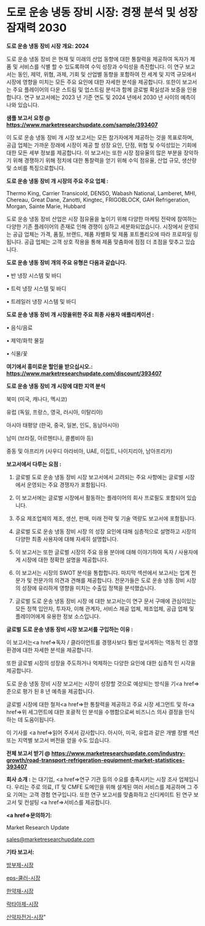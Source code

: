 # 도로 운송 냉동 장비 시장: 경쟁 분석 및 성장 잠재력 2030

<strong>도로 운송 냉동 장비 시장 개요: 2024</strong>

도로 운송 냉동 장비 은 현재 및 미래의 산업 동향에 대한 통찰력을 제공하여 독자가 제품 및 서비스를 식별 할 수 있도록하여 수익 성장과 수익성을 촉진합니다. 이 연구 보고서는 동인, 제약, 위협, 과제, 기회 및 산업별 동향을 포함하여 전 세계 및 지역 규모에서 시장에 영향을 미치는 모든 주요 요인에 대한 자세한 분석을 제공합니다. 또한이 보고서는 주요 플레이어의 다운 스트림 및 업스트림 분석과 함께 글로벌 확실성과 보증을 인용합니다. 연구 보고서에는 2023 년 기준 연도 및 2024 년에서 2030 년 사이의 예측이 나와 있습니다.



<strong>샘플 보고서 요청 @ <a href=https://www.marketresearchupdate.com/sample/393407>https://www.marketresearchupdate.com/sample/393407</a></strong>

이 도로 운송 냉동 장비 개 시장 보고서는 모든 참가자에게 제공하는 것을 목표로하며, 공급 업체는 가까운 장래에 시장이 제공 할 성장 요인, 단점, 위협 및 수익성있는 기회에 대한 모든 세부 정보를 제공합니다. 이 보고서는 또한 시장 점유율의 많은 부분을 장악하기 위해 경쟁하기 위해 정치에 대한 통찰력을 얻기 위해 수익 점유율, 산업 규모, 생산량 및 소비를 특징으로합니다.



<strong>도로 운송 냉동 장비 개 시장의 주요 주요 업체 :</strong>

Thermo King, Carrier Transicold, DENSO, Wabash National, Lamberet, MHI, Chereau, Great Dane, Zanotti, Kingtec, FRIGOBLOCK, GAH Refrigeration, Morgan, Sainte Marie, Hubbard

도로 운송 냉동 장비 산업은 시장 점유율을 높이기 위해 다양한 마케팅 전략에 참여하는 다양한 기존 플레이어의 존재로 인해 경쟁이 심하고 세분화되었습니다. 시장에서 운영되는 공급 업체는 가격, 품질, 브랜드, 제품 차별화 및 제품 포트폴리오에 따라 프로파일 링됩니다. 공급 업체는 고객 상호 작용을 통해 제품 맞춤화에 점점 더 초점을 맞추고 있습니다.



<strong>도로 운송 냉동 장비 개의 주요 유형은 다음과 같습니다.</strong>

• 반 냉장 시스템 및 바디

• 트럭 냉장 시스템 및 바디

• 트레일러 냉장 시스템 및 바디



<strong>도로 운송 냉동 장비 개 시장을위한 주요 최종 사용자 애플리케이션 :</strong>

• 음식/음료

• 제약/화학 물질

• 식물/꽃



<strong>여기에서 흥미로운 할인을 받으십시오.: <a href=https://www.marketresearchupdate.com/discount/393407>https://www.marketresearchupdate.com/discount/393407</a></strong>



<strong>도로 운송 냉동 장비 개 시장에 대한 지역 분석</strong>

북미 (미국, 캐나다, 멕시코)

유럽 (독일, 프랑스, 영국, 러시아, 이탈리아)

아시아 태평양 (한국, 중국, 일본, 인도, 동남아시아)

남미 (브라질, 아르헨티나, 콜롬비아 등)

중동 및 아프리카 (사우디 아라비아, UAE, 이집트, 나이지리아, 남아프리카)



<strong>보고서에서 다루는 요점 :</strong>

1. 글로벌 도로 운송 냉동 장비 시장 보고서에서 고려되는 주요 사항에는 글로벌 시장에서 운영되는 주요 경쟁자가 포함됩니다.

2. 이 보고서에는 글로벌 시장에서 활동하는 플레이어의 회사 프로필도 포함되어 있습니다.

3. 주요 제조업체의 제조, 생산, 판매, 미래 전략 및 기술 역량도 보고서에 포함됩니다.

4. 글로벌 도로 운송 냉동 장비 시장 의 성장 요인에 대해 심층적으로 설명하고 시장의 다양한 최종 사용자에 대해 자세히 설명합니다.

5. 이 보고서는 또한 글로벌 시장의 주요 응용 분야에 대해 이야기하여 독자 / 사용자에게 시장에 대한 정확한 설명을 제공합니다.

6. 이 보고서는 시장의 SWOT 분석을 통합합니다. 마지막 섹션에서 보고서는 업계 전문가 및 전문가의 의견과 견해를 제공합니다. 전문가들은 도로 운송 냉동 장비 시장의 성장에 유리하게 영향을 미치는 수출입 정책을 분석했습니다.

7. 글로벌 도로 운송 냉동 장비 시장 에 대한 보고서는이 연구 문서 구매에 관심이있는 모든 정책 입안자, 투자자, 이해 관계자, 서비스 제공 업체, 제조업체, 공급 업체 및 플레이어에게 유용한 정보 소스입니다.



<strong>글로벌 도로 운송 냉동 장비 시장 보고서를 구입하는 이유 :</strong>

이 보고서는<a href=>독자 / 클</a>라이언트를 경쟁사보다 훨씬 앞서게하는 역동적 인 경쟁 환경에 대한 자세한 분석을 제공합니다.

또한 글로벌 시장의 성장을 주도하거나 억제하는 다양한 요인에 대한 심층적 인 시각을 제공합니다.

도로 운송 냉동 장비 시장 보고서는 시장이 성장할 것으로 예상되는 방식을 기<a href=>준으로</a> 평가 된 8 년 예측을 제공합니다.

글로벌 시장에 대한 철저<a href=>한 통찰력</a>을 제공하고 주요 시장 세그먼트 및 하<a href=>위 세그</a>먼트에 대한 포괄적 인 분석을 수행함으로써 비즈니스 의사 결정을 인식하는 데 도움이됩니다.

이 기사를 <a href=>읽어 주</a>셔서 감사합니다. 아시아, 미국, 유럽과 같은 개별 장별 섹션 또는 지역별 보고서 버전을 얻을 수도 있습니다.



<strong>전체 보고서 받기 @ <a href=https://www.marketresearchupdate.com/industry-growth/road-transport-refrigeration-equipment-market-statistices-393407>https://www.marketresearchupdate.com/industry-growth/road-transport-refrigeration-equipment-market-statistices-393407</a></strong>



<strong>회사 소개 :</strong>
는 대기업, <a href=>연구 기</a>관 등의 수요를 충족시키는 시장 조사 업체입니다. 우리는 주로 의료, IT 및 CMFE 도메인을 위해 설계된 여러 서비스를 제공하며 그 주요 기여는 고객 경험 연구입니다. 또한 연구 보고서를 맞춤화하고 신디케이트 된 연구 보고서 및 컨설팅 <a href=>서비</a>스를 제공합니다.



<strong><a href=>문의하기:</a></strong>

Market Research Update

sales@marketresearchupdate.com



<strong>기타 보고서:</strong>

<a href=https://www.linkedin.com/pulse/방부제-시장-현재-및-미래-성장-2029-survey-savvy-insights-360-analysis/>방부제-시장</a>

<a href=https://www.linkedin.com/pulse/eps-쿨러-시장-동향-및-성장-전망-survey-spotlight-pro-24-analysis-azk4f/>eps-쿨러-시장</a>

<a href=https://www.linkedin.com/pulse/한약재-시장-현재-및-미래-성장-2029-analytics-avenue-adventures-24-ana-4aenf/>한약재-시장</a>

<a href=https://www.linkedin.com/pulse/락타아제-시장-경쟁-분석-및-성장-잠재력-2030-analytics-avenue-adventures-24-ana-qjnsf/>락타아제-시장</a>

<a href=https://www.linkedin.com/pulse/산악자전거-시장-세분화-연구-및-목표-고객2029년-consumer-connection-chronicles-24--cgyxf/>산악자전거-시장</a>"
